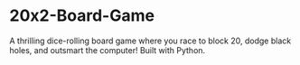 # 20x2-Board-Game
A thrilling dice-rolling board game where you race to block 20, dodge black holes, and outsmart the computer! Built with Python.
